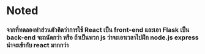 # Noted
### จากที่ทดลองทำส่วนตัวคิดว่าการใช้ React เป็น front-end และเอา Flask เป็น back-end จะถนัดกว่า หรือ ถ้าเป็นพวก js ว่าจะเอาเวลาไปฝึก node.js express น่าจะเข้ากับ react มากกว่า